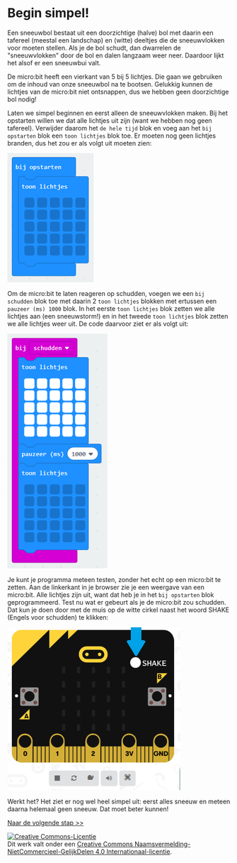 # Begin simpel!

Een sneeuwbol bestaat uit een doorzichtige (halve) bol met daarin een tafereel (meestal een landschap) en (witte) deeltjes die de sneeuwvlokken voor moeten stellen. Als je de bol schudt, dan dwarrelen de "sneeuwvlokken" door de bol en dalen langzaam weer neer. Daardoor lijkt het alsof er een sneeuwbui valt.

De micro:bit heeft een vierkant van 5 bij 5 lichtjes. Die gaan we gebruiken om de inhoud van onze sneeuwbol na te bootsen. Gelukkig kunnen de lichtjes van de micro:bit niet ontsnappen, dus we hebben geen doorzichtige bol nodig!

Laten we simpel beginnen en eerst alleen de sneeuwvlokken maken. Bij het opstarten willen we dat alle lichtjes uit zijn (want we hebben nog geen tafereel). Verwijder daarom het `de hele tijd` blok en voeg aan het `bij opstarten` blok een `toon lichtjes` blok toe. Er moeten nog geen lichtjes branden, dus het zou er als volgt uit moeten zien:

![bij opstarten](images/bij-opstarten.png)

Om de micro:bit te laten reageren op schudden, voegen we een `bij schudden` blok toe met daarin 2 `toon lichtjes` blokken met ertussen een `pauzeer (ms) 1000` blok. In het eerste `toon lichtjes` blok zetten we alle lichtjes aan (een sneeuwstorm!) en in het tweede `toon lichtjes` blok zetten we alle lichtjes weer uit. De code daarvoor ziet er als volgt uit:

![bij schudden](images/bij-schudden.png)

Je kunt je programma meteen testen, zonder het echt op een micro:bit te zetten. Aan de linkerkant in je browser zie je een weergave van een micro:bit. Alle lichtjes zijn uit, want dat heb je in het `bij opstarten` blok geprogrammeerd. Test nu wat er gebeurt als je de micro:bit zou schudden. Dat kun je doen door met de muis op de witte cirkel naast het woord SHAKE (Engels voor schudden) te klikken:

![schudden maar](images/schudden-maar.png)

Werkt het? Het ziet er nog wel heel simpel uit: eerst alles sneeuw en meteen daarna helemaal geen sneeuw. Dat moet beter kunnen!

[Naar de volgende stap >>](stap_2.md)

<a rel="license" href="http://creativecommons.org/licenses/by-nc-sa/4.0/"><img alt="Creative Commons-Licentie" style="border-width:0" src="https://i.creativecommons.org/l/by-nc-sa/4.0/88x31.png" /></a><br />Dit werk valt onder een <a rel="license" href="http://creativecommons.org/licenses/by-nc-sa/4.0/deed.nl">Creative Commons Naamsvermelding-NietCommercieel-GelijkDelen 4.0 Internationaal-licentie</a>.
